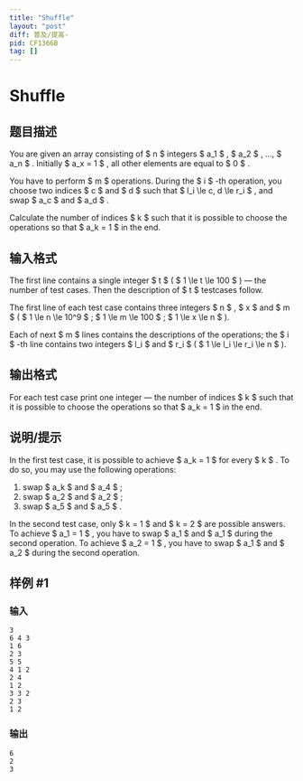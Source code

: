 ```yaml
---
title: "Shuffle"
layout: "post"
diff: 普及/提高-
pid: CF1366B
tag: []
---
```


# Shuffle

## 题目描述

You are given an array consisting of $ n $ integers $ a_1 $ , $ a_2 $ , ..., $ a_n $ . Initially $ a_x = 1 $ , all other elements are equal to $ 0 $ .

You have to perform $ m $ operations. During the $ i $ -th operation, you choose two indices $ c $ and $ d $ such that $ l_i \le c, d \le r_i $ , and swap $ a_c $ and $ a_d $ .

Calculate the number of indices $ k $ such that it is possible to choose the operations so that $ a_k = 1 $ in the end.

## 输入格式

The first line contains a single integer $ t $ ( $ 1 \le t \le 100 $ ) — the number of test cases. Then the description of $ t $ testcases follow.

The first line of each test case contains three integers $ n $ , $ x $ and $ m $ ( $ 1 \le n \le 10^9 $ ; $ 1 \le m \le 100 $ ; $ 1 \le x \le n $ ).

Each of next $ m $ lines contains the descriptions of the operations; the $ i $ -th line contains two integers $ l_i $ and $ r_i $ ( $ 1 \le l_i \le r_i \le n $ ).

## 输出格式

For each test case print one integer — the number of indices $ k $ such that it is possible to choose the operations so that $ a_k = 1 $ in the end.

## 说明/提示

In the first test case, it is possible to achieve $ a_k = 1 $ for every $ k $ . To do so, you may use the following operations:

1. swap $ a_k $ and $ a_4 $ ;
2. swap $ a_2 $ and $ a_2 $ ;
3. swap $ a_5 $ and $ a_5 $ .

In the second test case, only $ k = 1 $ and $ k = 2 $ are possible answers. To achieve $ a_1 = 1 $ , you have to swap $ a_1 $ and $ a_1 $ during the second operation. To achieve $ a_2 = 1 $ , you have to swap $ a_1 $ and $ a_2 $ during the second operation.

## 样例 #1

### 输入

```
3
6 4 3
1 6
2 3
5 5
4 1 2
2 4
1 2
3 3 2
2 3
1 2
```

### 输出

```
6
2
3
```

